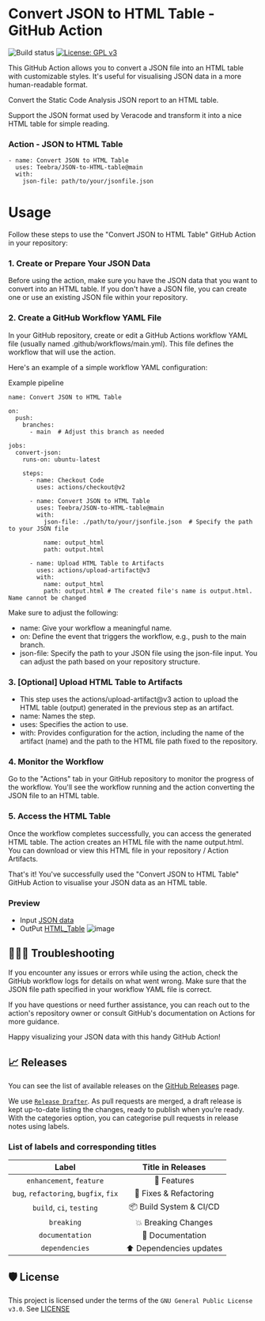 # Convert JSON to HTML Table - GitHub Action

![Build status](https://github.com/Teebra/JSON-to-HTML-table/actions/workflows/convert-json-to-html.yml/badge.svg)
[![License: GPL v3](https://img.shields.io/badge/License-GPLv3-blue.svg)](https://github.com/Teebra/JSON-to-HTML-table/blob/main/LICENSE)

This GitHub Action allows you to convert a JSON file into an HTML table with customizable styles. It's useful for visualising JSON data in a more human-readable format.

Convert the Static Code Analysis JSON report to an HTML table.

Support the JSON format used by Veracode and transform it into a nice HTML table for simple reading.

### Action - JSON to HTML Table

```
- name: Convert JSON to HTML Table
  uses: Teebra/JSON-to-HTML-table@main
  with:
    json-file: path/to/your/jsonfile.json

```

# Usage

Follow these steps to use the "Convert JSON to HTML Table" GitHub Action in your repository:

### 1. Create or Prepare Your JSON Data

Before using the action, make sure you have the JSON data that you want to convert into an HTML table. If you don't have a JSON file, you can create one or use an existing JSON file within your repository.

### 2. Create a GitHub Workflow YAML File

In your GitHub repository, create or edit a GitHub Actions workflow YAML file (usually named .github/workflows/main.yml). This file defines the workflow that will use the action.

Here's an example of a simple workflow YAML configuration:

Example pipeline

```
name: Convert JSON to HTML Table

on:
  push:
    branches:
      - main  # Adjust this branch as needed

jobs:
  convert-json:
    runs-on: ubuntu-latest

    steps:
      - name: Checkout Code
        uses: actions/checkout@v2

      - name: Convert JSON to HTML Table
        uses: Teebra/JSON-to-HTML-table@main
        with:
          json-file: ./path/to/your/jsonfile.json  # Specify the path to your JSON file

          name: output_html
          path: output.html

      - name: Upload HTML Table to Artifacts
        uses: actions/upload-artifact@v3
        with:
          name: output_html 
          path: output.html # The created file's name is output.html. Name cannot be changed

```
Make sure to adjust the following:

* name: Give your workflow a meaningful name.
* on: Define the event that triggers the workflow, e.g., push to the main branch.
* json-file: Specify the path to your JSON file using the json-file input. You can adjust the path based on your repository structure.

### 3. [Optional] Upload HTML Table to Artifacts

* This step uses the actions/upload-artifact@v3 action to upload the HTML table (output) generated in the previous step as an artifact.
* name: Names the step.
* uses: Specifies the action to use.
* with: Provides configuration for the action, including the name of the artifact (name) and the path to the HTML file path fixed to the repository.


### 4. Monitor the Workflow

Go to the "Actions" tab in your GitHub repository to monitor the progress of the workflow. You'll see the workflow running and the action converting the JSON file to an HTML table.

### 5. Access the HTML Table

Once the workflow completes successfully, you can access the generated HTML table. The action creates an HTML file with the name output.html. You can download or view this HTML file in your repository / Action Artifacts.

That's it! You've successfully used the "Convert JSON to HTML Table" GitHub Action to visualise your JSON data as an HTML table.

### Preview
* Input [JSON data](https://github.com/Teebra/JSON-to-HTML-table/tree/main/test-data)
* OutPut [HTML_Table](https://github.com/Teebra/JSON-to-HTML-table/tree/main/test-result)
![image](https://github.com/Teebra/JSON-to-HTML-table/assets/125788246/85dd110d-4e8f-4268-b71c-b4aeec6a55e8)


## 🕵🏻‍♂️ Troubleshooting

If you encounter any issues or errors while using the action, check the GitHub workflow logs for details on what went wrong. Make sure that the JSON file path specified in your workflow YAML file is correct.

If you have questions or need further assistance, you can reach out to the action's repository owner or consult GitHub's documentation on Actions for more guidance.

Happy visualizing your JSON data with this handy GitHub Action!

## 📈 Releases

You can see the list of available releases on the [GitHub Releases](https://github.com/Teebra/JSON-to-HTML-table/releases) page.

We use [`Release Drafter`](https://github.com/marketplace/actions/convert-json-to-html-table). As pull requests are merged, a draft release is kept up-to-date listing the changes, ready to publish when you’re ready. With the categories option, you can categorise pull requests in release notes using labels.

### List of labels and corresponding titles

|               **Label**               |  **Title in Releases**  |
| :-----------------------------------: | :---------------------: |
|       `enhancement`, `feature`        |       🚀 Features       |
| `bug`, `refactoring`, `bugfix`, `fix` | 🔧 Fixes & Refactoring  |
|       `build`, `ci`, `testing`        | 📦 Build System & CI/CD |
|              `breaking`               |   💥 Breaking Changes   |
|            `documentation`            |    📝 Documentation     |
|            `dependencies`             | ⬆️ Dependencies updates |

## 🛡 License
This project is licensed under the terms of the `GNU General Public License v3.0`. See [LICENSE](https://github.com/Teebra/JSON-to-HTML-table/blob/main/LICENSE)












